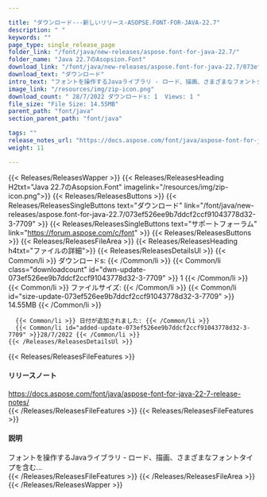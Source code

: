 ```yaml
---

title: "ダウンロード---新しいリリース-ASOPSE.FONT-FOR-JAVA-22.7"
description: " "
keywords: ""
page_type: single_release_page
folder_link: "/font/java/new-releases/aspose.font-for-java-22.7/"
folder_name: "Java 22.7のAsopsion.Font"
download_link: "/font/java/new-releases/aspose.font-for-java-22.7/073ef526ee9b7ddcf2ccf91043778d32-3-7709"
download_text: "ダウンロード"
intro_text: "フォントを操作するJavaライブラリ - ロード、描画、さまざまなフォントタイプを含む..."
image_link: "/resources/img/zip-icon.png"
download_count: " 28/7/2022 ダウンロードs: 1  Views: 1 "
file_size: "File Size: 14.55MB"
parent_path: "font/java"
section_parent_path: "font/java"

tags: ""
release_notes_url: "https://docs.aspose.com/font/java/aspose-font-for-java-22-7-release-notes/"
weight: 11

---
```


{{< Releases/ReleasesWapper >}}
  {{< Releases/ReleasesHeading H2txt="Java 22.7のAsopsion.Font" imagelink="/resources/img/zip-icon.png">}}
  {{< Releases/ReleasesButtons >}}
    {{< Releases/ReleasesSingleButtons text="ダウンロード" link="/font/java/new-releases/aspose.font-for-java-22.7/073ef526ee9b7ddcf2ccf91043778d32-3-7709" >}}
    {{< Releases/ReleasesSingleButtons text="サポートフォーラム" link="https://forum.aspose.com/c/font" >}}
  {{< Releases/ReleasesButtons >}}
  {{< Releases/ReleasesFileArea >}}
    {{< Releases/ReleasesHeading h4txt="ファイルの詳細">}}
    {{< Releases/ReleasesDetailsUl >}}
      {{< Common/li >}} ダウンロードs: {{< /Common/li >}}
      {{< Common/li class="downloadcount" id="dwn-update-073ef526ee9b7ddcf2ccf91043778d32-3-7709" >}} 1 {{< /Common/li >}}
      {{< Common/li >}} ファイルサイズ: {{< /Common/li >}}
      {{< Common/li id="size-update-073ef526ee9b7ddcf2ccf91043778d32-3-7709" >}} 14.55MB {{< /Common/li >}}

      {{< Common/li >}} 日付が追加されました: {{< /Common/li >}}
      {{< Common/li id="added-update-073ef526ee9b7ddcf2ccf91043778d32-3-7709" >}}28/7/2022 {{< /Common/li >}}
    {{< /Releases/ReleasesDetailsUl >}}

  {{< Releases/ReleasesFileFeatures >}}
      <h4>リリースノート</h4><div><a href='https://docs.aspose.com/font/java/aspose-font-for-java-22-7-release-notes/'>https://docs.aspose.com/font/java/aspose-font-for-java-22-7-release-notes/</a></div>
  {{< /Releases/ReleasesFileFeatures >}}
  {{< Releases/ReleasesFileFeatures >}}
      <h4>説明</h4><div class="HTMLDescription">フォントを操作するJavaライブラリ - ロード、描画、さまざまなフォントタイプを含む...</div>
  {{< /Releases/ReleasesFileFeatures >}}
 {{< /Releases/ReleasesFileArea >}}
{{< /Releases/ReleasesWapper >}}


